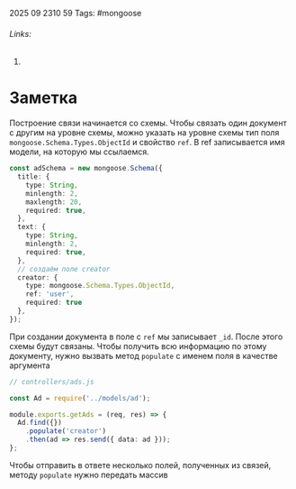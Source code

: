 2025 09 2310 59
Tags: #mongoose 
###### Links: 
1) 
# Заметка
Построение связи начинается со схемы. Чтобы связать один документ с другим на уровне схемы, можно указать на уровне схемы тип поля `mongoose.Schema.Types.ObjectId` и свойство `ref`. В ref записывается имя модели, на которую мы ссылаемся.
```ts
const adSchema = new mongoose.Schema({
  title: {
    type: String,
    minlength: 2,
    maxlength: 20,
    required: true,
  },
  text: {
    type: String,
    minlength: 2,
    required: true,
  },
  // создаём поле creator
  creator: {
    type: mongoose.Schema.Types.ObjectId,
    ref: 'user',
    required: true
  },
});
```
При создании документа в поле  с `ref` мы записывает `_id`. После этого схемы будут связаны.
Чтобы получить всю информацию по этому документу, нужно вызвать метод `populate` с именем поля в качестве аргумента
```ts
// controllers/ads.js

const Ad = require('../models/ad');

module.exports.getAds = (req, res) => {
  Ad.find({})
    .populate('creator')
    .then(ad => res.send({ data: ad }));
};
```
Чтобы отправить в ответе несколько полей, полученных из связей, методу `populate` нужно передать масcив